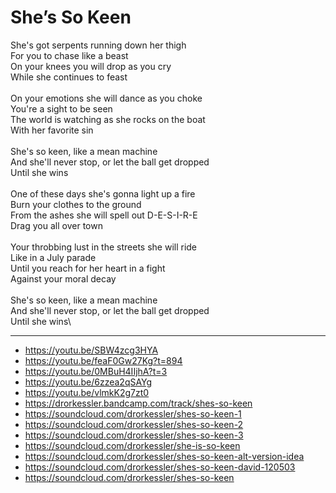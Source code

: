 # She’s So Keen

She's got serpents running down her thigh\
For you to chase like a beast\
On your knees you will drop as you cry\
While she continues to feast\
\
On your emotions she will dance as you choke\
You're a sight to be seen\
The world is watching as she rocks on the boat\
With her favorite sin\
\
She's so keen, like a mean machine\
And she'll never stop, or let the ball get dropped\
Until she wins\
\
One of these days she's gonna light up a fire\
Burn your clothes to the ground\
From the ashes she will spell out D-E-S-I-R-E\
Drag you all over town\
\
Your throbbing lust in the streets she will ride\
Like in a July parade\
Until you reach for her heart in a fight\
Against your moral decay\
\
She's so keen, like a mean machine\
And she'll never stop, or let the ball get dropped\
Until she wins\

---
- https://youtu.be/SBW4zcg3HYA
- https://youtu.be/feaF0Gw27Kg?t=894
- https://youtu.be/0MBuH4IIjhA?t=3
- https://youtu.be/6zzea2qSAYg
- https://youtu.be/vlmkK2g7zt0
- https://drorkessler.bandcamp.com/track/shes-so-keen
- https://soundcloud.com/drorkessler/shes-so-keen-1
- https://soundcloud.com/drorkessler/shes-so-keen-2
- https://soundcloud.com/drorkessler/shes-so-keen-3
- https://soundcloud.com/drorkessler/she-is-so-keen
- https://soundcloud.com/drorkessler/shes-so-keen-alt-version-idea
- https://soundcloud.com/drorkessler/shes-so-keen-david-120503
- https://soundcloud.com/drorkessler/shes-so-keen
